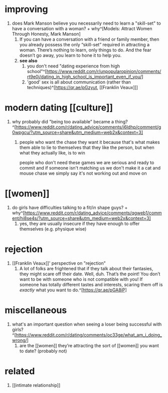 # improving
1. does Mark Manson believe you necessarily need to learn a "skill-set" to have a conversation with a woman? + why^[Models: Attract Women Through Honesty, Mark Manson]
	1. If you can have a conversation with a friend or family member, then you already possess the only “skill-set” required in attracting a woman. There’s nothing to learn, only things to do. And the fear doesn’t go away, you learn to hone it to help you.
	2. **see also**
		1. you don't need "dating experience from high school"^[https://www.reddit.com/r/unpopularopinion/comments/rt9e0j/dating_in_high_school_is_important_even_if_you/]
		2. 'good' sex is all about communication (rather than techniques)^[https://qr.ae/pGzyut, [[Franklin Veaux]]]

# modern dating [[culture]]
1. why probably did "being too available" became a thing?^[https://www.reddit.com/r/dating_advice/comments/i6ldhp/comment/g0wpgcu/?utm_source=share&utm_medium=web2x&context=3]
	1. people who want the chase they want it because that's what makes them able to lie to themselves that they like the person, but when what they actually like, is to win

		people who don't need these games we are serious and ready to commit and if someone isn't matching us we don't make it a cat and mouse chase we simply say it's not working out and move on

# [[women]]
1. do girls have difficulties talking to a fit/in shape guys? + why^[https://www.reddit.com/r/dating_advice/comments/qgweb1/comment/hi8se4s/?utm_source=share&utm_medium=web2x&context=3]
	1. yes, they are usually insecure if they have enough to offer themselves (e.g. physique wise)

# rejection
1. [[Franklin Veaux]]' perspective on "rejection"
	1. A lot of folks are frightened that if they talk about their fantasies, they might scare off their date. Well, duh. That’s the point! You don’t want to be with someone who is not compatible with you! If someone has totally different tastes and interests, scaring them off is *exactly* what you want to do.^[https://qr.ae/pGA8iP]

# miscellaneous
1. what's an important question when seeing a loser being successful with girls?^[https://www.reddit.com/r/dating/comments/oc33ge/what_am_i_doing_wrong/]
	1. are the [[women]] they’re attracting the sort of [[women]] you want to date? (probably not)

# related
1. [[intimate relationship]]